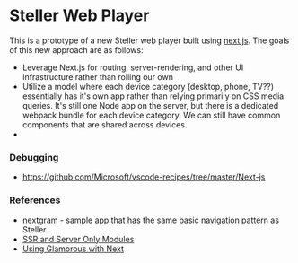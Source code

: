 # Steller Web Player

This is a prototype of a new Steller web player built using [next.js](https://next.js). The goals of this new approach are as follows:

- Leverage Next.js for routing, server-rendering, and other UI infrastructure rather than rolling our own
- Utilize a model where each device category (desktop, phone, TV??) essentially has it's own app rather than relying primarily on CSS media queries. It's still one Node app on the server, but there is a dedicated webpack bundle for each device category. We can still have common components that are shared across devices.
-

### Debugging

- https://github.com/Microsoft/vscode-recipes/tree/master/Next-js

### References

- [nextgram](https://github.com/now-examples/nextgram) - sample app that has the same basic navigation pattern as Steller.
- [SSR and Server Only Modules](https://arunoda.me/blog/ssr-and-server-only-modules)
- [Using Glamorous with Next](https://github.com/zeit/next.js/blob/master/examples/with-glamorous/pages/_document.js)
